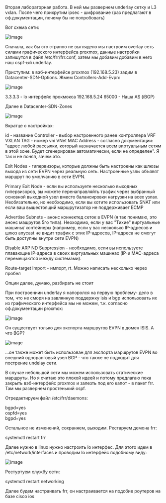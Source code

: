 Вторая лабораторная работа. В ней мы развернем underlay сетку и L3 vxlan. После чего прикрутим ipsec - шифрование (раз предлагают в оф.документации, почему бы не попробовать)

Вот схема сети:

![image](https://github.com/user-attachments/assets/50ad0532-c6fb-406e-ab5d-220ca40d9d5a)


Сначала, как бы это странно не выглядело мы настроим overlay сеть силами графического интерфейса proxmox, данные настройки запишутся в файл /etc/frr/frr.conf, затем мы добавим добавим в него наш ospf-ый underlay.

Приступим: в вэб-интерфейсе proxmox (192.168.5.23) задим в Datacenter-SDN-Options. Жмем Controllers-Add-Evpn:

![image](https://github.com/user-attachments/assets/b96c58e1-577e-489c-be68-8161f9eaf8db)

3.3.3.3 - lo интерфейс прокмокса 192.168.5.24
65000 - Наша AS (iBGP)

Далее в Datacenter-SDN-Zones

![image](https://github.com/user-attachments/assets/a7179ce3-58ed-49c3-9567-865ebf23d540)


Вкратце о настройках:

id - название
Controller - выбор настроенного ранее контроллера
VRF VXLAN TAG - номер vni
VNet MAC Address - согласно документации: "адрес любой рассылки, который назначается всем виртуальным сетям в этой зоне. Будет сгенерирован автоматически, если не определен". Я так и не понял, зачем это.

Exit Nodes - гипервизоры, которые должны быть настроены как шлюзы выхода из сети EVPN через реальную сеть. Настроенные узлы объявят маршрут по умолчанию в сети EVPN.

Primary Exit Node - если вы используете несколько выходных гипервизоров, вы можете перенаправляйть трафик через выбранный основной выходной узел вместо балансировки нагрузки на всех узлах. Необязательно, но необходимо, если вы хотите использовать SNAT или если ваш вышестоящий маршрутизатор не поддерживает ECMP

Advertise Subnets - анонс коннектед сеток в EVPN (я так понимаю, это анонс машрутов 5го типа). Неоходимо, если у вас "Тихие" виртуальные машины/ контейнеры (например, если у вас несколько IP-адресов и шлюз anycast не видит трафик с этих IP-адресов, IP-адреса не смогут быть доступны внутри сети EVPN)

Disable ARP ND Suppression - необходимо, если вы используете плавающие IP-адреса в своих виртуальных машинах (IP-и MAC-адреса перемещаются между системами).

Route-target Import - импорт, rt. Можно написать несколько через пробел

Опции далее, думаю, разбирать не стоит



При построениии underlay я напоролся на первую проблему- дело в том, что не сморя на завлянную поддержку isis и bgp использовать их из графического интерфейса мы не можем, т.к. согласно оф.документации proxmox:

![image](https://github.com/user-attachments/assets/f0966a5c-9248-483a-b52a-fc486b49200c)

Он существует только для экспорта маршрутов EVPN в домен ISIS.
А что BGP?

![image](https://github.com/user-attachments/assets/bb10c844-4a5a-4987-89bc-21fb3c0b13f9)

...он также может быть использован для экспорта маршрутов EVPN во внешний одноранговый узел BGP - что также не подходит для пострение undelay сети. 

В случае небольшой сети мы можем использовать статические маршруты. Но я считаю это плохой идеей и потому предлагаю пока закрыть вэб-интерфейс proxmox и залезть под его капот - в пакет frr. Там мы развернем простенький ospf.

Отредактируем файл /etc/frr/daemons:

bgpd=yes\
ospfd=yes\
bgpd=yes

Остальное не изменений, сохраняем, выходим. Рестаруем демона frr:

systemctl restart frr

Далее нужно в linux нужно настроить lo интерфес. Для этого идем в /etc/network/interfaces и проводим lo интерфейс подобному виду:

![image](https://github.com/user-attachments/assets/be74c107-2bbd-4a1d-83da-d7d24487cdc9)

Рестуртуем службу сети:

systemctl restart networking

Далее будем настраивать frr, он настраивается на подобие роутеров на базе cisco ios



